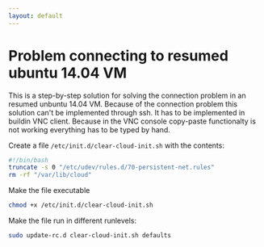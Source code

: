 ```yaml
---
layout: default
---
```


# Problem connecting to resumed ubuntu 14.04 VM

This is a step-by-step solution for solving the connection problem in an resumed unbuntu 14.04 VM. Because of the connection problem this solution can't be implemented through ssh. It has to be implemented in buildin VNC client. Because in the VNC console copy-paste functionalty is not working everything has to be typed by hand.


Create a file `/etc/init.d/clear-cloud-init.sh` with the contents:

```bash
#!/bin/bash
truncate -s 0 "/etc/udev/rules.d/70-persistent-net.rules"
rm -rf "/var/lib/cloud"
```
Make the file executable

```bash
chmod +x /etc/init.d/clear-cloud-init.sh
```
Make the file run in different runlevels:

```bash
sudo update-rc.d clear-cloud-init.sh defaults
```

